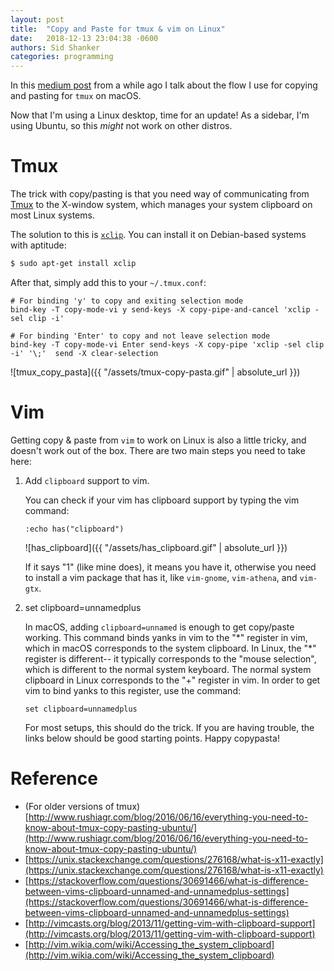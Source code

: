 ```yaml
---
layout: post
title:  "Copy and Paste for tmux & vim on Linux"
date:   2018-12-13 23:04:38 -0600
authors: Sid Shanker
categories: programming 
---
```


In this [medium post](https://medium.com/@squidarth/a-better-copy-paste-flow-for-tmux-on-macos-5284f82571a2) from a while ago I talk about the flow
I use for copying and pasting for `tmux` on macOS.

Now that I'm using a Linux desktop, time for an update! As a sidebar, I'm using Ubuntu, so this *might* not work
on other distros.

# Tmux

The trick with copy/pasting is that you need way of communicating
from [Tmux](https://github.com/tmux/tmux/wiki) to the X-window system,
which manages your system clipboard on most Linux systems.

The solution to this is [`xclip`](https://github.com/astrand/xclip).
You can install it on Debian-based systems with aptitude:

```bash
$ sudo apt-get install xclip
```

After that, simply add this to your `~/.tmux.conf`:

```
# For binding 'y' to copy and exiting selection mode
bind-key -T copy-mode-vi y send-keys -X copy-pipe-and-cancel 'xclip -sel clip -i'

# For binding 'Enter' to copy and not leave selection mode
bind-key -T copy-mode-vi Enter send-keys -X copy-pipe 'xclip -sel clip -i' '\;'  send -X clear-selection
```

![tmux_copy_pasta]({{ "/assets/tmux-copy-pasta.gif" | absolute_url }})

# Vim

Getting copy & paste from `vim` to work on Linux is also a little tricky, and doesn't work
out of the box. There are two main steps you need to take here:

1. Add `clipboard` support to vim.

    You can check if your vim has clipboard support by
    typing the vim command:

    ```
    :echo has("clipboard")
    ```

    ![has_clipboard]({{ "/assets/has_clipboard.gif" | absolute_url }})

    If it says "1" (like mine does), it means you have it, otherwise
    you need to install a vim package that has it, like `vim-gnome`,
    `vim-athena`, and `vim-gtx`.


2. set clipboard=unnamedplus

    In macOS, adding `clipboard=unnamed` is enough to get copy/paste working.
    This command binds yanks in vim to the "\*" register in vim, which in macOS
    corresponds to the system clipboard. In Linux, the "\*" register is different--
    it typically corresponds to the "mouse selection", which is different to the
    normal system keyboard. The normal system clipboard in Linux corresponds to
    the "+" register in vim. In order to get vim to bind yanks to this register,
    use the command:

    ```
    set clipboard=unnamedplus
    ```

    For most setups, this should do the trick. If you are having trouble, the links
    below should be good starting points. Happy copypasta!

# Reference

* (For older versions of tmux) [http://www.rushiagr.com/blog/2016/06/16/everything-you-need-to-know-about-tmux-copy-pasting-ubuntu/](http://www.rushiagr.com/blog/2016/06/16/everything-you-need-to-know-about-tmux-copy-pasting-ubuntu/)
* [https://unix.stackexchange.com/questions/276168/what-is-x11-exactly](https://unix.stackexchange.com/questions/276168/what-is-x11-exactly)
* [https://stackoverflow.com/questions/30691466/what-is-difference-between-vims-clipboard-unnamed-and-unnamedplus-settings](https://stackoverflow.com/questions/30691466/what-is-difference-between-vims-clipboard-unnamed-and-unnamedplus-settings)
* [http://vimcasts.org/blog/2013/11/getting-vim-with-clipboard-support](http://vimcasts.org/blog/2013/11/getting-vim-with-clipboard-support)
* [http://vim.wikia.com/wiki/Accessing_the_system_clipboard](http://vim.wikia.com/wiki/Accessing_the_system_clipboard)
